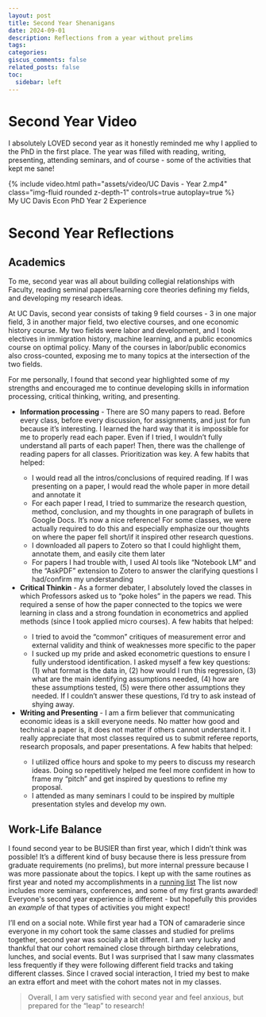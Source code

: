 ```yaml
---
layout: post
title: Second Year Shenanigans
date: 2024-09-01
description: Reflections from a year without prelims
tags:
categories:
giscus_comments: false
related_posts: false
toc:
  sidebar: left
---
```

# Second Year Video
I absolutely LOVED second year as it honestly reminded me why I applied to the PhD in the first place. The year was filled with reading, writing, presenting, attending seminars, and of course - some of the activities that kept me sane! 

<div class="row mt-3">
    <div class="col-sm mt-3 mt-md-0">
        {% include video.html path="assets/video/UC Davis - Year 2.mp4" class="img-fluid rounded z-depth-1" controls=true autoplay=true %}
    </div>
</div>
<div class="caption">
    My UC Davis Econ PhD Year 2 Experience
</div>

# Second Year Reflections
## Academics
To me, second year was all about building collegial relationships with Faculty, reading seminal papers/learning core theories defining my fields, and developing my research ideas.

At UC Davis, second year consists of taking 9 field courses - 3 in one major field, 3 in another major field, two elective courses, and one economic history course. My two fields were labor and development, and I took electives in immigration history, machine learning, and a public economics course on optimal policy. Many of the courses in labor/public economics also cross-counted, exposing me to many topics at the intersection of the two fields. 

For me personally, I found that second year highlighted some of my strengths and encouraged me to continue developing skills in information processing, critical thinking, writing, and presenting. 

<ul>
  <li> <b>Information processing</b> - There are SO many papers to read. Before every class, before every discussion, for assignments, and just for fun because it’s interesting. I learned the hard way that it is impossible for me to properly read each paper. Even if I tried, I wouldn’t fully understand all parts of each paper! Then, there was the challenge of reading papers for all classes. Prioritization was key. A few habits that helped: </li>
  <ul>
    <li> I would read all the intros/conclusions of required reading. If I was presenting on a paper, I would read the whole paper in more detail and annotate it</li>
    <li> For each paper I read, I tried to summarize the research question, method, conclusion, and my thoughts in one paragraph of bullets in Google Docs. It’s now a nice reference! For some classes, we were actually required to do this and especially emphasize our thoughts on where the paper fell short/if it inspired other research questions.</li>  
    <li> I downloaded all papers to Zotero so that I could highlight them, annotate them, and easily cite them later </li>
    <li> For papers I had trouble with, I used AI tools like “Notebook LM” and the “AskPDF” extension to Zotero to answer the clarifying questions I had/confirm my understanding</li>
  </ul>
  <li> <b>Critical Thinkin</b> - As a former debater, I absolutely loved the classes in which Professors asked us to “poke holes” in the papers we read. This required a sense of how the paper connected to the topics we were learning in class and a strong foundation in econometrics and applied methods (since I took applied micro courses). A few habits that helped:</li>
  <ul>
    <li> I tried to avoid the “common” critiques of measurement error and external validity and think of weaknesses more specific to the paper</li>
    <li> I sucked up my pride and asked econometric questions to ensure I fully understood identification. I asked myself a few key questions: (1) what format is the data in, (2) how would I run this regression, (3) what are the main identifying assumptions needed, (4) how are these assumptions tested, (5) were there other assumptions they needed. If I couldn’t answer these questions, I’d try to ask instead of shying away.</li>
  </ul>
  <li> <b>Writing and Presenting</b> - I am a firm believer that communicating economic ideas is a skill everyone needs. No matter how good and technical a paper is, it does not matter if others cannot understand it. I really appreciate that most classes required us to submit referee reports, research proposals, and paper presentations. A few habits that helped:</li>
  <ul>
    <li> I utilized office hours and spoke to my peers to discuss my research ideas. Doing so repetitively helped me feel more confident in how to frame my “pitch” and get inspired by questions to refine my proposal.</li>
    <li> I attended as many seminars I could to be inspired by multiple presentation styles and develop my own.</li>
  </ul>
</ul>

## Work-Life Balance
I found second year to be BUSIER than first year, which I didn’t think was possible! It’s a different kind of busy because there is less pressure from graduate requirements (no prelims), but more internal pressure because I was more passionate about the topics. I kept up with the same routines as first year and noted my accomplishments in a <a href="https://docs.google.com/spreadsheets/d/11ADMG0hM7a19roUm3qhdWuULX9GUy0cs2NIxXLKprJI/edit?gid=522889624#gid=522889624">running list</a> The list now includes more seminars, conferences, and some of my first grants awarded! Everyone's second year experience is different - but hopefully this provides an <i>example</i> of that types of activities you might expect!

I’ll end on a social note. While first year had a TON of camaraderie since everyone in my cohort took the same classes and studied for prelims together, second year was socially a bit different. I am very lucky and thankful that our cohort remained close through birthday celebrations, lunches, and social events. But I was surprised that I saw many classmates less frequently if they were following different field tracks and taking different classes. Since I craved social interaction, I tried my best to make an extra effort and meet with the cohort mates not in my classes. 

> Overall, I am very satisfied with second year and feel anxious, but prepared for the “leap” to research!